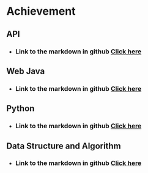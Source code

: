  
 # Achievement

<h2>API</h2>

* ### Link to the markdown in github [Click here](https://github.com/ChungmanPARK12/API.git)

<h2>Web Java</h2>

* ### Link to the markdown in github [Click here](https://github.com/ChungmanPARK12/WebJava.git)

<h2>Python</h2>

* ### Link to the markdown in github [Click here](https://github.com/ChungmanPARK12/SupermarketDAO.git)

<h2>Data Structure and Algorithm</h2>

* ### Link to the markdown in github [Click here](https://github.com/ChungmanPARK12/DataStructure-and-Algorithm.git)





